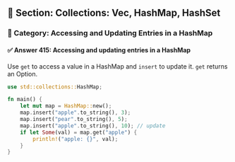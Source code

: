 ## 📘 Section: Collections: Vec, HashMap, HashSet
### 🔹 Category: Accessing and Updating Entries in a HashMap
#### ✅ Answer 415: Accessing and updating entries in a HashMap

Use `get` to access a value in a HashMap and `insert` to update it. `get` returns an Option.

```rust
use std::collections::HashMap;

fn main() {
    let mut map = HashMap::new();
    map.insert("apple".to_string(), 3);
    map.insert("pear".to_string(), 5);
    map.insert("apple".to_string(), 10); // update
    if let Some(val) = map.get("apple") {
        println!("apple: {}", val);
    }
}
```

